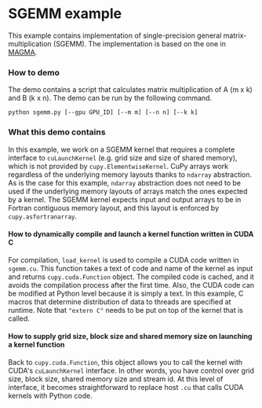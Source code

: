 # SGEMM example

This example contains implementation of single-precision general matrix-multiplication  (SGEMM).
The implementation is based on the one in [MAGMA](http://icl.cs.utk.edu/magma/).


### How to demo
The demo contains a script that calculates matrix multiplication of A (m x k) and B (k x n).
The demo can be run by the following command.

```
python sgemm.py [--gpu GPU_ID] [--m m] [--n n] [--k k]
```


### What this demo contains

In this example, we work on a SGEMM kernel that requires a complete interface to `cuLaunchKernel` (e.g. grid size and size of shared memory), which is not provided by `cupy.ElementwiseKernel`.
CuPy arrays work regardless of the underlying memory layouts thanks to `ndarray` abstraction.
As is the case for this example, `ndarray` abstraction does not need to be used if the underlying memory layouts of arrays match the ones expected by a kernel.
The SGEMM kernel expects input and output arrays to be in Fortran contiguous memory layout, and this layout is enforced by `cupy.asfortranarray`.

#### How to dynamically compile and launch a kernel function written in CUDA C
For compilation, `load_kernel` is used to compile a CUDA code written in `sgemm.cu`.
This function takes a text of code and name of the kernel as input and returns `cupy.cuda.Function` object.
The compiled code is cached, and it avoids the compilation process after the first time.
Also, the CUDA code can be modified at Python level because it is simply a text.
In this example, C macros that determine distribution of data to threads are specified at runtime.
Note that `"extern C"` needs to be put on top of the kernel that is called.

#### How to supply grid size, block size and shared memory size on launching a kernel function
Back to `cupy.cuda.Function`, this object allows you to call the kernel with CUDA's `cuLaunchKernel` interface.
In other words, you have control over grid size, block size, shared memory size and stream id.
At this level of interface, it becomes straightforward to replace host `.cu` that calls CUDA kernels with Python code.
